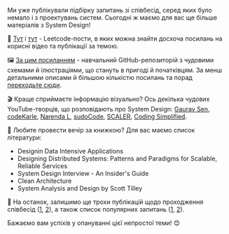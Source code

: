 Ми уже публікували підбірку запитань зі співбесід, серед яких було немало і з проектувань систем. Cьогодні ж маємо для вас ще більше матеріалів з System Design!

📄 [Тут](https://leetcode.com/discuss/interview-question/system-design/1205825/FANG-System-Design-Interview-Preparation-Master-Doc) і [тут](https://leetcode.com/discuss/interview-question/1140451/helpful-list-of-leetcode-posts-on-system-design-at-facebook-google-amazon-uber-microsoft) - Leetcode-пости, в яких можна знайти досхоча посилань на корисні відео та публікації за темою.

🖼 [За цим посиланням](https://github.com/donnemartin/system-design-primer) - навчальний GitHub-репозиторій з чудовими схемами й ілюстраціями, що стануть в пригоді й початківцям. За менш детальними описами й більшою кількістю посилань та порад [переходьте сюди](https://github.com/shashank88/system_design).

🎬 Краще сприймаєте інформацію візуально? Ось декілька чудових YouTube-творців, що розповідають про System Design: [Gaurav Sen](https://www.youtube.com/playlist?list=PLMCXHnjXnTnvo6alSjVkgxV-VH6EPyvoX), [codeKarle](https://www.youtube.com/c/codeKarle/playlists), [Narenda L](https://www.youtube.com/c/TechDummiesNarendraL/playlists), [sudoCode](https://www.youtube.com/playlist?list=PLTCrU9sGyburBw9wNOHebv9SjlE4Elv5a), [SCALER](https://www.youtube.com/playlist?list=PLLhBy6YSIT0ANaihpjwDBSBju0qUZ82SK), [Coding Simplified](https://www.youtube.com/playlist?list=PLt4nG7RVVk1g_LutiJ8_LvE914rIE5z4u).

📖 Любите провести вечір за книжкою? Для вас маємо список літератури:
- Designin Data Intensive Applications
- Designing Distributed Systems: Patterns and Paradigms for Scalable, Reliable Services
- System Design Interview - An Insider's Guide
- Clean Architecture
- System Analysis and Design by Scott Tilley

🤝 На останок, залишимо ще трохи публікацій щодо проходження співбесід ([1](https://medium.com/system-design-interview-question/top-5-resources-to-prepare-for-system-design-interview-e50139f3953d), [2](https://workat.tech/system-design/article/best-resources-for-system-design-interview-i-dbv5ok8vtjya)), а також список популярних запитань ([1](https://www.geeksforgeeks.org/top-10-system-design-interview-questions-and-answers/), [2](https://leetcode.com/discuss/interview-question/system-design?currentPage=5&orderBy=hot&query=)).

Бажаємо вам успіхів у опануванні цієї непростої теми! 😊
